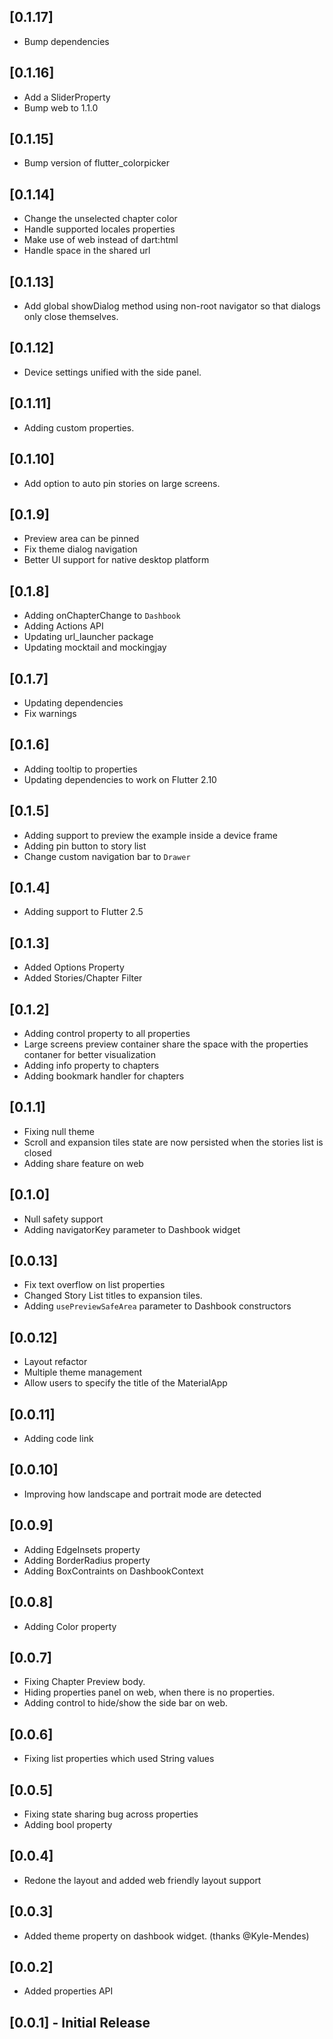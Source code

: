 ## [0.1.17]
 - Bump dependencies

## [0.1.16]
 - Add a SliderProperty
 - Bump web to 1.1.0

## [0.1.15]
 - Bump version of flutter_colorpicker

## [0.1.14]
 - Change the unselected chapter color
 - Handle supported locales properties
 - Make use of web instead of dart:html
 - Handle space in the shared url 

## [0.1.13]
 - Add global showDialog method using non-root navigator so that dialogs only close themselves.

## [0.1.12]
 - Device settings unified with the side panel.

## [0.1.11]
 - Adding custom properties.

## [0.1.10]
 - Add option to auto pin stories on large screens.

## [0.1.9]
 - Preview area can be pinned
 - Fix theme dialog navigation
 - Better UI support for native desktop platform

## [0.1.8]
 - Adding onChapterChange to `Dashbook`
 - Adding Actions API
 - Updating url_launcher package
 - Updating mocktail and mockingjay

## [0.1.7]
 - Updating dependencies
 - Fix warnings

## [0.1.6]
 - Adding tooltip to properties
 - Updating dependencies to work on Flutter 2.10

## [0.1.5]
 - Adding support to preview the example inside a device frame
 - Adding pin button to story list
 - Change custom navigation bar to `Drawer`

## [0.1.4]
 - Adding support to Flutter 2.5

## [0.1.3]
 - Added Options Property
 - Added Stories/Chapter Filter

## [0.1.2]
 - Adding control property to all properties
 - Large screens preview container share the space with the properties contaner for better visualization
 - Adding info property to chapters
 - Adding bookmark handler for chapters

## [0.1.1]
 - Fixing null theme
 - Scroll and expansion tiles state are now persisted when the stories list is closed
 - Adding share feature on web

## [0.1.0]
 - Null safety support
 - Adding navigatorKey parameter to Dashbook widget

## [0.0.13]
 - Fix text overflow on list properties
 - Changed Story List titles to expansion tiles.
 - Adding `usePreviewSafeArea` parameter to Dashbook constructors

## [0.0.12]
 - Layout refactor
 - Multiple theme management
 - Allow users to specify the title of the MaterialApp

## [0.0.11]
 - Adding code link

## [0.0.10]
 - Improving how landscape and portrait mode are detected

## [0.0.9]
 - Adding EdgeInsets property
 - Adding BorderRadius property
 - Adding BoxContraints on DashbookContext

## [0.0.8]
 - Adding Color property

## [0.0.7]

 - Fixing Chapter Preview body.
 - Hiding properties panel on web, when there is no properties.
 - Adding control to hide/show the side bar on web.

## [0.0.6]

 - Fixing list properties which used String values

## [0.0.5]

 - Fixing state sharing bug across properties
 - Adding bool property

## [0.0.4]

 - Redone the layout and added web friendly layout support

## [0.0.3]

 - Added theme property on dashbook widget. (thanks @Kyle-Mendes)

## [0.0.2]

 - Added properties API

## [0.0.1] - Initial Release
